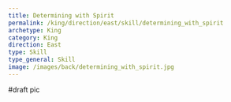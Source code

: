 ```yaml
---
title: Determining with Spirit
permalink: /king/direction/east/skill/determining_with_spirit
archetype: King
category: King
direction: East
type: Skill
type_general: Skill
image: /images/back/determining_with_spirit.jpg
---
```

#draft pic
